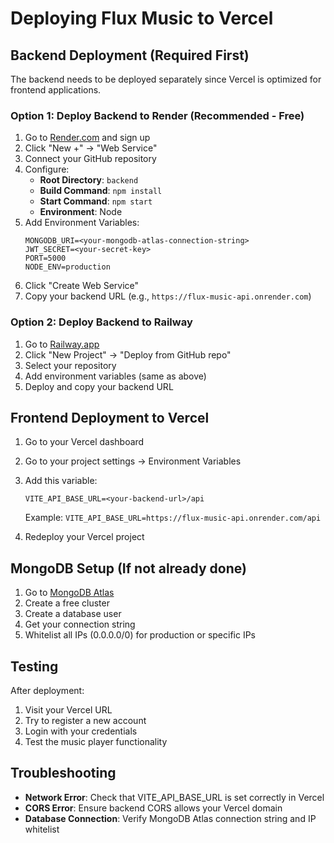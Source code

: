 # Deploying Flux Music to Vercel

## Backend Deployment (Required First)

The backend needs to be deployed separately since Vercel is optimized for frontend applications.

### Option 1: Deploy Backend to Render (Recommended - Free)

1. Go to [Render.com](https://render.com) and sign up
2. Click "New +" → "Web Service"
3. Connect your GitHub repository
4. Configure:
   - **Root Directory**: `backend`
   - **Build Command**: `npm install`
   - **Start Command**: `npm start`
   - **Environment**: Node
5. Add Environment Variables:
   ```
   MONGODB_URI=<your-mongodb-atlas-connection-string>
   JWT_SECRET=<your-secret-key>
   PORT=5000
   NODE_ENV=production
   ```
6. Click "Create Web Service"
7. Copy your backend URL (e.g., `https://flux-music-api.onrender.com`)

### Option 2: Deploy Backend to Railway

1. Go to [Railway.app](https://railway.app)
2. Click "New Project" → "Deploy from GitHub repo"
3. Select your repository
4. Add environment variables (same as above)
5. Deploy and copy your backend URL

## Frontend Deployment to Vercel

1. Go to your Vercel dashboard
2. Go to your project settings → Environment Variables
3. Add this variable:
   ```
   VITE_API_BASE_URL=<your-backend-url>/api
   ```
   Example: `VITE_API_BASE_URL=https://flux-music-api.onrender.com/api`

4. Redeploy your Vercel project

## MongoDB Setup (If not already done)

1. Go to [MongoDB Atlas](https://www.mongodb.com/cloud/atlas)
2. Create a free cluster
3. Create a database user
4. Get your connection string
5. Whitelist all IPs (0.0.0.0/0) for production or specific IPs

## Testing

After deployment:
1. Visit your Vercel URL
2. Try to register a new account
3. Login with your credentials
4. Test the music player functionality

## Troubleshooting

- **Network Error**: Check that VITE_API_BASE_URL is set correctly in Vercel
- **CORS Error**: Ensure backend CORS allows your Vercel domain
- **Database Connection**: Verify MongoDB Atlas connection string and IP whitelist

